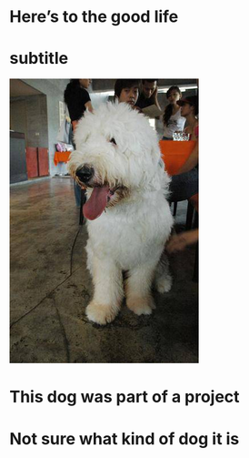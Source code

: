 # Here’s to the good life

# subtitle

![](images/index0.jpg)

# This dog was part of a project

# Not sure what kind of dog it is

